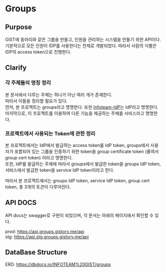 # Groups

## Purpose

GIST에 동아리와 같은 그룹을 만들고, 인원을 관리하는 시스템을 만들기 위한 API이다.  
기본적으로 모든 인원이 IDP를 사용한다는 전제로 개발되었다. 따라서 사람의 식별은 IDP의 access token으로 진행한다.

## Clarify

### 각 주체들의 명칭 정리

본 문서에서 다루는 주체는 하나가 아닌 여러 개가 존재한다.  
따라서 이들을 정리할 필요가 있다.  
먼저, 본 프로젝트는 groups라고 명명한다. 또한 [Infoteam-IdP](https://github.com/gsainfoteam/idp-be)는 IdP라고 명명한다. 마지막으로, 이 프로젝트를 이용하여 다른 기능을 제공하는 주체를 서비스라고 명명한다.

### 프로젝트에서 사용되는 Token에 관한 정리

본 프로젝트에서는 IdP에서 발급하는 access token를 IdP token, groups에서 사용자가 포함되어 있는 그룹을 인증하기 위한 token을 group certificate token (줄여서 group cert token) 이라고 명명한다.  
또한, IdP를 발급하는 주체에 따라서 groups에서 발급한 token을 groups IdP token, 서비스에서 발급한 token을 service IdP token이라고 한다.

따라서 본 프로젝트에서는 groups IdP token, service IdP token, group cert token, 총 3개의 토큰이 다루어진다.

## API DOCS

API docs는 swagger로 구현이 되었으며, 각 문서는 아래의 페이지에서 확인할 수 있다.

prod: <https://api.groups.gistory.me/api>  
stg: <https://api.stg.groups.gistory.me/api>

## DataBase Structure

ERD: <https://dbdocs.io/INFOTEAM%20GIST/groups>
